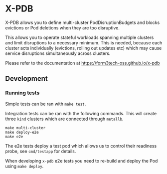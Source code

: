 # X-PDB

X-PDB allows you to define multi-cluster PodDisruptionBudgets and blocks evictions or Pod deletions when they are too disruptive.

This allows you to operate stateful workloads spanning multiple clusters and limit disruptions to a necessary minimum.
This is needed, because each cluster acts individually (evictions, rolling out updates etc) which may cause service disruptions simultaneously across clusters.

Please refer to the documentation at https://form3tech-oss.github.io/x-pdb

## Development

### Running tests

Simple tests can be ran with `make test`.

Integration tests can be ran with the following commands.
This will create three `kind` clusters which are connected through `metallb`.

```
make multi-cluster
make deploy-e2e
make e2e
```

The e2e tests deploy a test pod which allows us to control their readiness probe, see `cmd/testapp` for details.

When developing `x-pdb` e2e tests you need to re-build and deploy the Pod using `make deploy`.

